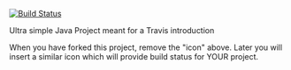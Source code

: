  [![Build Status](https://travis-ci.org/Tunoc/travisGettingStarted.svg?branch=master)](https://travis-ci.org/Tunoc/travisGettingStarted)

Ultra simple Java Project meant for a Travis introduction

When you have forked this project, remove the "icon" above. Later you will insert a similar icon which will provide build status for YOUR project.
